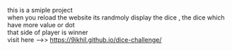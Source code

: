 this is a smiple project 
<br>
when you reload the website its randmoly display the dice , the dice which have more value or dot 
<br>
that side of player is winner
<br>
visit here -->> https://9ikhil.github.io/dice-challenge/
